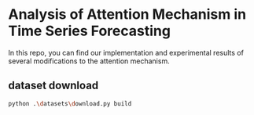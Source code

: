 # Analysis of Attention Mechanism in Time Series Forecasting

In this repo, you can find our implementation and experimental results of several modifications to the attention mechanism. 

## dataset download

````bash
python .\datasets\download.py build
````


